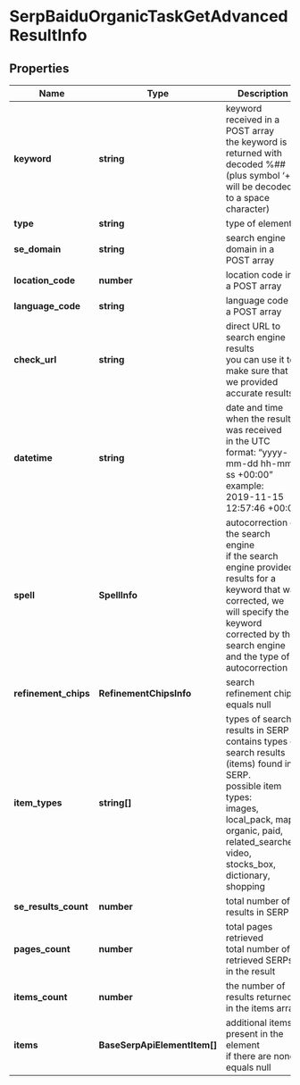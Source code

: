 # SerpBaiduOrganicTaskGetAdvancedResultInfo

## Properties

| Name | Type | Description | Notes |
|------------ | ------------- | ------------- | -------------|
**keyword** | **string** | keyword received in a POST array<br>the keyword is returned with decoded %## (plus symbol ‘+’ will be decoded to a space character) |[optional]|
**type** | **string** | type of element |[optional]|
**se_domain** | **string** | search engine domain in a POST array |[optional]|
**location_code** | **number** | location code in a POST array |[optional]|
**language_code** | **string** | language code in a POST array |[optional]|
**check_url** | **string** | direct URL to search engine results<br>you can use it to make sure that we provided accurate results |[optional]|
**datetime** | **string** | date and time when the result was received<br>in the UTC format: “yyyy-mm-dd hh-mm-ss +00:00”<br>example:<br>2019-11-15 12:57:46 +00:00 |[optional]|
**spell** | **SpellInfo** | autocorrection of the search engine<br>if the search engine provided results for a keyword that was corrected, we will specify the keyword corrected by the search engine and the type of autocorrection |[optional]|
**refinement_chips** | **RefinementChipsInfo** | search refinement chips<br>equals null |[optional]|
**item_types** | **string[]** | types of search results in SERP<br>contains types of search results (items) found in SERP.<br>possible item types:<br>images, local_pack, map, organic, paid, related_searches, video, stocks_box, dictionary, shopping |[optional]|
**se_results_count** | **number** | total number of results in SERP |[optional]|
**pages_count** | **number** | total pages retrieved<br>total number of retrieved SERPs in the result |[optional]|
**items_count** | **number** | the number of results returned in the items array |[optional]|
**items** | **BaseSerpApiElementItem[]** | additional items present in the element<br>if there are none, equals null |[optional]|